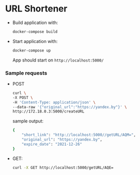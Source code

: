 # URL Shortener

* Build application with:
    ```bash
    docker-compose build
    ```
 
* Start application with:
    ```bash
    docker-compose up
    ```

    App should start on `http://localhost:5000/`

### Sample requests

* POST

    ```bash
    curl \
    -X POST \
    -H 'Content-Type: application/json' \
    --data-raw '{"original_url":"https://yandex.by"}' \
    http://172.18.0.3:5000/createURL
    ``` 

    sample output:
    ```bash
    {
        "short_link": "http://localhost:5000//getURL/AQM=", 
        "original_url": "https://yandex.by", 
        "expire_date": "2021-12-26"
    }
    ```

* GET:

    ```bash
    curl -X GET http://localhost:5000/getURL/AQE=
    ```

<!-- 73 good
GET /getURL/AQE= HTTP/1.0
Host: 172.18.0.3:5000
User-Agent: xxx (shell 1) 

296 good
POST /createURL HTTP/1.0
Host: 172.18.0.3:5000
User-Agent: xxx (shell 1)
Content-Type: application/json

{"original_url":"https://yandex.by"}

-->